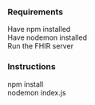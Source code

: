 ### Requirements
Have npm installed <br>
Have nodemon installed <br>
Run the FHIR server <br>

### Instructions
npm install <br>
nodemon index.js <br>
